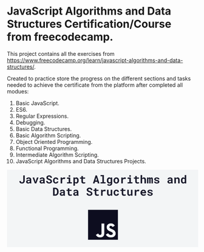 # JavaScript Algorithms and Data Structures Certification/Course from freecodecamp.

This project contains all the exercises from https://www.freecodecamp.org/learn/javascript-algorithms-and-data-structures/.

Created to practice store the progress on the different sections and tasks needed to achieve the certificate from the platform after completed all modues:

1. Basic JavaScript.
2. ES6.
3. Regular Expressions.
4. Debugging.
5. Basic Data Structures.
6. Basic Algorithm Scripting.
7. Object Oriented Programming.
8. Functional Programming.
9. Intermediate Algorithm Scripting.
10. JavaScript Algorithms and Data Structures Projects.

![JS](./picture.png)
